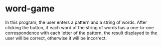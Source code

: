 # word-game
In this program, the user enters a pattern and a string of words. After clicking the button, if each word of the string of words has a one-to-one correspondence with each letter of the pattern, the result displayed to the user will be correct, otherwise it will be incorrect.
